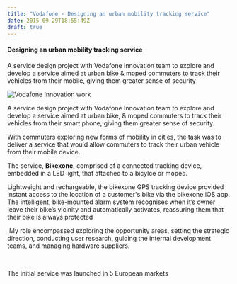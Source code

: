```yaml
---
title: "Vodafone - Designing an urban mobility tracking service"
date: 2015-09-29T18:55:49Z
draft: true
---
```


#### Designing an urban mobility tracking service

A service design project with Vodafone Innovation team to explore and develop a service aimed at urban bike & moped commuters to track their vehicles from their mobile, giving them greater sense of security

![Vodafone Innovation work](/img/Portfolio_2020_Vodafone.jpg)

A service design project with Vodafone Innovation team to explore and develop a service aimed at urban bike, & moped commuters to track their vehicles from their smart phone, giving them greater sense of security.

​With commuters exploring new forms of mobility in cities, the task was to deliver a service that would allow commuters to track their urban vehicle from their mobile device. 

​The service, **Bikexone**, comprised of a connected tracking device, embedded in a LED light, that attached to a bicylce or moped.

Lightweight and rechargeable, the bikexone GPS tracking device provided instant access to the location of a customer's bike via the bikexone iOS app. The intelligent, bike-mounted alarm system recognises when it’s owner leave their bike’s vicinity and automatically activates, reassuring them that their bike is always protected

​
My role encompassed exploring the opportunity areas, setting the strategic direction, conducting user research, guiding the internal development teams, and managing hardware suppliers.

​

The initial service was launched in 5 European markets
